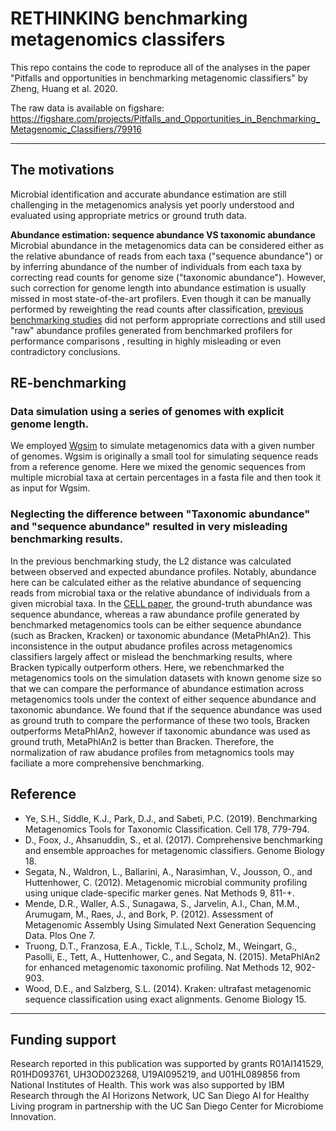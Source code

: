 # RETHINKING benchmarking metagenomics classifers

This repo contains the code to reproduce all of the analyses in the paper "Pitfalls and opportunities in benchmarking metagenomic classifiers" by Zheng, Huang et al. 2020.

The raw data is available on figshare: https://figshare.com/projects/Pitfalls_and_Opportunities_in_Benchmarking_Metagenomic_Classifiers/79916

***
## The motivations
Microbial identification and accurate abundance estimation are still challenging in the metagenomics analysis yet poorly understood and evaluated using appropriate metrics or ground truth data. 

**Abundance estimation: sequence abundance VS taxonomic abundance** Microbial abundance in the metagenomics data can be considered either as the relative abundance of reads from each taxa ("sequence abundance") or by inferring abundance of the number of individuals from each taxa by correcting read counts for genome size ("taxonomic abundance"). However, such correction for genome length into abundance estimation is usually missed in most state-of-the-art profilers. Even though it can be manually performed by reweighting the read counts after classification, [previous benchmarking studies](https://www.sciencedirect.com/science/article/pii/S0092867419307755) did not perform appropriate corrections and still used "raw" abundance profiles generated from benchmarked profilers for performance comparisons , resulting in highly misleading or even contradictory conclusions.


## RE-benchmarking
### Data simulation using a series of genomes with explicit genome length.
We employed [Wgsim](https://github.com/lh3/wgsim) to simulate metagenomics data with a given number of genomes.
Wgsim is originally a small tool for simulating sequence reads from a reference genome. Here we mixed the genomic sequences from multiple microbial taxa at certain percentages in a fasta file and then took it as input for Wgsim.

### Neglecting the difference between "Taxonomic abundance" and "sequence abundance" resulted in very misleading benchmarking results.
In the previous benchmarking study, the L2 distance was calculated between observed and expected abundance profiles. Notably, abundance here can be calculated either as the relative abundance of sequencing reads from microbial taxa or the relative abundance of individuals from a given microbial taxa. In the [CELL paper](https://www.sciencedirect.com/science/article/pii/S0092867419307755), the ground-truth abundance was sequence abundance, whereas a raw abundance profile generated by benchmarked metagenomics tools can be either sequence abundance (such as Bracken, Kracken) or taxonomic abundance (MetaPhlAn2). This inconsistence in the output abudance profiles across metagenomics classifiers largely affect or mislead the benchmarking results, where Bracken typically outperform others.
Here, we rebenchmarked the metagenomics tools on the simulation datasets with known genome size so that we can compare the performance of abundance estimation across metagenomics tools under the context of either sequence abundance and taxonomic abundance. We found that if the sequence abundance was used as ground truth to compare the performance of these two tools, Bracken outperforms MetaPhlAn2, however if taxonomic abundance was used as ground truth, MetaPhlAn2 is better than Bracken. Therefore, the normalization of raw abudance profiles from metagnomics tools may faciliate a more comprehensive benchmarking.

## Reference
* Ye, S.H., Siddle, K.J., Park, D.J., and Sabeti, P.C. (2019). Benchmarking Metagenomics Tools for Taxonomic Classification. Cell 178, 779-794.
* D., Foox, J., Ahsanuddin, S., et al. (2017). Comprehensive benchmarking and ensemble approaches for metagenomic classifiers. Genome Biology 18.
* Segata, N., Waldron, L., Ballarini, A., Narasimhan, V., Jousson, O., and Huttenhower, C. (2012). Metagenomic microbial community profiling using unique clade-specific marker genes. Nat Methods 9, 811-+.
* Mende, D.R., Waller, A.S., Sunagawa, S., Jarvelin, A.I., Chan, M.M., Arumugam, M., Raes, J., and Bork, P. (2012). Assessment of Metagenomic Assembly Using Simulated Next Generation Sequencing Data. Plos One 7.
* Truong, D.T., Franzosa, E.A., Tickle, T.L., Scholz, M., Weingart, G., Pasolli, E., Tett, A., Huttenhower, C., and Segata, N. (2015). MetaPhlAn2 for enhanced metagenomic taxonomic profiling. Nat Methods 12, 902-903.
* Wood, D.E., and Salzberg, S.L. (2014). Kraken: ultrafast metagenomic sequence classification using exact alignments. Genome Biology 15.

***
## Funding support
Research reported in this publication was supported by grants R01AI141529, R01HD093761, UH3OD023268, U19AI095219, and U01HL089856 from National Institutes of Health. This work was also supported by IBM Research through the AI Horizons Network, UC San Diego AI for Healthy Living program in partnership with the UC San Diego Center for Microbiome Innovation.

